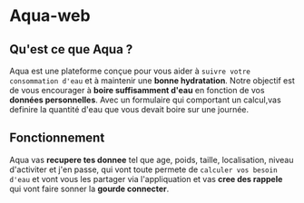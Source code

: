 # Aqua-web


## Qu'est ce que Aqua ?
Aqua est une plateforme conçue pour vous aider à `suivre votre consommation d'eau` et à maintenir une **bonne hydratation**. Notre objectif est de vous encourager à **boire suffisamment d'eau** en fonction de vos **données personnelles**. Avec un formulaire qui comportant un calcul,vas definire la quantité d'eau que vous devait boire sur une journée.

## Fonctionnement 
Aqua vas **recupere tes donnee** tel que age, poids, taille, localisation, niveau d'activiter et j'en passe, qui vont toute permete de `calculer vos besoin d'eau` et vont vous les partager via l'appliquation et vas **cree des rappele** qui vont faire sonner la **gourde connecter**.
